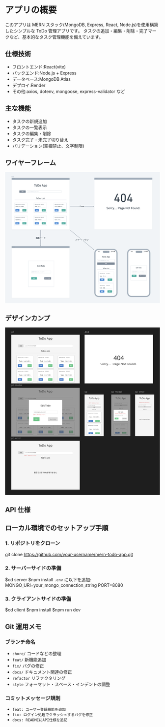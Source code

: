 # アプリの概要

このアプリは MERN スタック(MongoDB, Express, React, Node.js)を使用構築したシンプルな ToDo 管理アプリです。
タスクの追加・編集・削除・完了マークなど、基本的なタスク管理機能を備えています。

## 仕様技術

- フロントエンド:React(vite)
- バックエンド:Node.js + Express
- データベース:MongoDB Atlas
- デプロイ:Render
- その他:axios, dotenv, mongoose, express-validator など

## 主な機能

- タスクの新規追加
- タスクの一覧表示
- タスクの編集・削除
- タスク完了・未完了切り替え
- バリデーション(空欄禁止、文字制限)

## ワイヤーフレーム

![ToDoAppのワイヤーフレーム](./client/public/docs/Wireframe.png)

## デザインカンプ

![ToDoAppのデザイン](./client/public/docs/ToDoApp-design.png)

## API 仕様

## ローカル環境でのセットアップ手順

### 1. リポジトリをクローン

git clone https://github.com/your-username/mern-todo-app.git

### 2. サーバーサイドの準備

$cd server $npm install
`.env` に以下を追加: MONGO_URI=your_mongo_connection_string
PORT=8080

### 3. クライアントサイドの準備

$cd client $npm install $npm run dev

## Git 運用メモ

### ブランチ命名

- `chore/` コードなどの整理
- `feat/` 新機能追加
- `fix/` バグの修正
- `docs/` ドキュメント関連の修正
- `refactor` リファクタリング
- `style` フォーマット・スペース・インデントの調整

### コミットメッセージ規則

- `feat: ユーザー登録機能を追加`
- `fix: ログイン処理でクラッシュするバグを修正`
- `docs: READMEにAPI仕様を追記`

